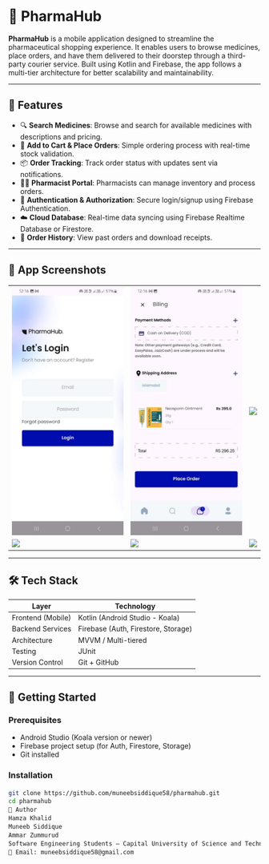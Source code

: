 # 💊 PharmaHub

**PharmaHub** is a mobile application designed to streamline the pharmaceutical shopping experience. It enables users to browse medicines, place orders, and have them delivered to their doorstep through a third-party courier service. Built using Kotlin and Firebase, the app follows a multi-tier architecture for better scalability and maintainability.

---

## 📱 Features

- 🔍 **Search Medicines**: Browse and search for available medicines with descriptions and pricing.
- 🛒 **Add to Cart & Place Orders**: Simple ordering process with real-time stock validation.
- 📦 **Order Tracking**: Track order status with updates sent via notifications.
- 👩‍⚕️ **Pharmacist Portal**: Pharmacists can manage inventory and process orders.
- 🔐 **Authentication & Authorization**: Secure login/signup using Firebase Authentication.
- ☁️ **Cloud Database**: Real-time data syncing using Firebase Realtime Database or Firestore.
- 🧾 **Order History**: View past orders and download receipts.

---

## 📱 App Screenshots 
<table>
  <tr>
    <td><img src="https://github.com/muneebsiddique58/PharmaHub/blob/main/customerscrenshot/WhatsApp%20Image%202025-08-06%20at%2012.17.14.jpeg" width="250"/></td>
    <td><img src="https://github.com/muneebsiddique58/PharmaHub/blob/main/customerscrenshot/WhatsApp%20Image%202025-08-06%20at%2012.17.15%20(1).jpeg" width="250"/></td>
    <td><img src="![WhatsApp Image 2025-08-06 at 12 17 15 (2)](https://github.com/user-attachments/assets/658f9a71-90fa-4567-a9ab-47a9da85f23e)
" width="250"/></td>
  </tr>
  <tr>
    <td><img src="![WhatsApp Image 2025-08-06 at 12 17 15](https://github.com/user-attachments/assets/b0782bb5-0995-46c5-a386-5fc3200696cd)" width="250"/></td>
    <td><img src="![WhatsApp Image 2025-08-06 at 12 17 16 (1)](https://github.com/user-attachments/assets/76da6773-814d-401f-a08d-0a6e601d3adb)" width="250"/></td>
    <td><img src="![WhatsApp Image 2025-08-06 at 12 17 16](https://github.com/user-attachments/assets/9900f6f2-a783-48a9-8817-9af07b82ea15)" width="250"/></td>
  </tr>
</table>

---

## 🛠️ Tech Stack

| Layer            | Technology                          |
|------------------|--------------------------------------|
| Frontend (Mobile)| Kotlin (Android Studio - Koala)     |
| Backend Services | Firebase (Auth, Firestore, Storage) |
| Architecture     | MVVM / Multi-tiered                 |
| Testing          | JUnit                               |
| Version Control  | Git + GitHub                        |

---

## 🚀 Getting Started

### Prerequisites

- Android Studio (Koala version or newer)
- Firebase project setup (for Auth, Firestore, Storage)
- Git installed

### Installation

```bash
git clone https://github.com/muneebsiddique58/pharmahub.git
cd pharmahub
🙋 Author
Hamza Khalid
Muneeb Siddique
Ammar Zummurud
Software Engineering Students – Capital University of Science and Technology
📧 Email: muneebsiddique58@gmail.com
